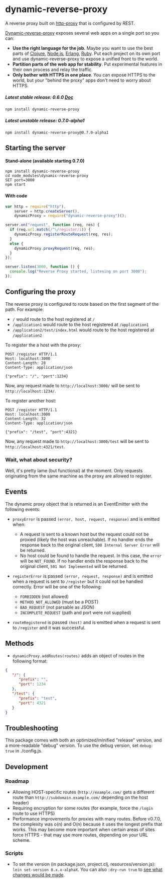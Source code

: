 # dynamic-reverse-proxy

A reverse proxy built on [http-proxy](https://github.com/nodejitsu/node-http-proxy) that is configured by REST.

[Dynamic-reverse-proxy](http://github.com/softek/dynamic-reverse-proxy) exposes several web apps on a single port so you can:
* **Use the right language for the job.** Maybe you want to use the best parts of [Clojure](http://clojure.org/), [Node.js](https://nodejs.org/about/), [Erlang](http://www.erlang.org/), [Ruby](https://www.ruby-lang.org/).  Put each project on its own port and use dynamic-reverse-proxy to expose a unified front to the world.
* **Partition parts of the web app for stability**.  Put experimental features in their own process and relay the traffic.
* **Only bother with HTTPS in one place**.  You can expose HTTPS to the world, but your "behind the proxy" apps don't need to worry about HTTPS.

##### Latest stable release: 0.6.0 [Doc](https://github.com/softek/dynamic-reverse-proxy/blob/0b770e23c59818fe514e41897f7bf609efff474b/README.md)
`npm install dynamic-reverse-proxy`

##### Latest unstable release: 0.7.0-alpha1
`npm install dynamic-reverse-proxy@0.7.0-alpha1`

## Starting the server

#### Stand-alone (available starting 0.7.0)
```dos
npm install dynamic-reverse-proxy
cd node_modules\dynamic-reverse-proxy
SET port=3000
npm start
```

#### With code
```javascript
var http = require("http"),
    server = http.createServer(),
    dynamicProxy = require("dynamic-reverse-proxy")();

server.on("request", function (req, res) {
  if (req.url.match(/^\/register/i)) {
    dynamicProxy.registerRouteRequest(req, res);
  }
  else {
    dynamicProxy.proxyRequest(req, res);
  }
});

server.listen(3000, function () {
  console.log("Reverse Proxy started, listening on port 3000");
});
```

## Configuring the proxy

The reverse proxy is configured to route based on the first segment of the path. For example:
 - `/` would route to the host registered at `/`
 - `/application1` would route to the host registered at `/application1`
 - `/application2/test/index.html` would route to the host registered at `/application2`

To register the a host with the proxy:

```HTTP
POST /register HTTP/1.1
Host: localhost:3000
Content-Length: 28
Content-Type: application/json

{"prefix": "/", "port":1234}
```

Now, any request made to `http://localhost:3000/` will be sent to `http://localhost:1234/`.

To register another host:

```HTTP
POST /register HTTP/1.1
Host: localhost:3000
Content-Length: 32
Content-Type: application/json

{"prefix": "/test", "port":4321}
```

Now, any request made to `http://localhost:3000/test` will be sent to `http://localhost:4321/test`.

### Wait, what about security? 

Well, it's pretty lame (but functional) at the moment. Only requests originating from the same machine as the proxy are allowed to register.

## Events

The dynamic proxy object that is returned is an EventEmitter with the following events:

 - `proxyError` is passed `(error, host, request, response)` and is emitted when:
     - A request is sent to a known host but the request could not be proxied (likely the host was unreachable). If no handler ends the response back to the original client, `500 Internal Server Error` will be returned.
     - No host could be found to handle the request. In this case, the `error` will be `NOT_FOUND`. If no handler ends the response back to the original client, `501 Not Implemented` will be returned.

 - `registerError` is passed `(error, request, response)` and is emitted when a request is sent to `/register` but it could not be handled correctly. Error will be one of the following:
     - `FORBIDDEN` (not allowed)
     - `METHOD_NOT_ALLOWED` (must be a POST)
     - `BAD_REQUEST` (not parsable as JSON)
     - `INCOMPLETE_REQUEST` (path and port were not supplied)

 - `routeRegistered` is passed `(host)` and is emitted when a request is sent to `/register` and it was successful.

## Methods

 - `dynamicProxy.addRoutes(routes)` adds an object of routes in the following format:

```JSON
{
   "/": {
      "prefix": "",
      "port": 1234
   },
   "/test": {
      "prefix": "test",
      "port": 4321
   }
}
 ```

## Troubleshooting
This package comes with both an optimized/minified "release" version, and a more-readable "debug" version.  To use the debug version, set `debug: true` in ./config.js.

## Development

### Roadmap
* Allowing HOST-specific routes (`http://example.com/` gets a different route than `http://subdomain.example.com/` depending on the host header)
* Requiring encryption for some routes (for example, force the `/login` route to use HTTPS)
* Performance improvements for proxies with many routes. Before v0.7.0, the complexity was o(n) and O(n) because it uses the longest prefix that works.  This may become more important when certain areas of sites force HTTPS - that may use more routes, depending on your URL scheme.

### Scripts
* To set the version (in package.json, project.clj, resources/version.js): `lein set-version 0.x.x-alphaX`.  You can also `:dry-run true` to [see what changes would be made](https://github.com/pallet/lein-set-version#dry-run-mode).
